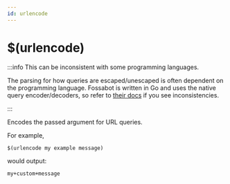 ```yaml
---
id: urlencode
---
```


# $(urlencode)

:::info This can be inconsistent with some programming languages.

The parsing for how queries are escaped/unescaped is often dependent on the programming language. Fossabot is written in Go and uses the native query encoder/decoders, so refer to [their docs](https://pkg.go.dev/net/url#QueryEscape) if you see inconsistencies.

:::

Encodes the passed argument for URL queries.

For example,

```
$(urlencode my example message)
```

would output:

```
my+custom+message
```
